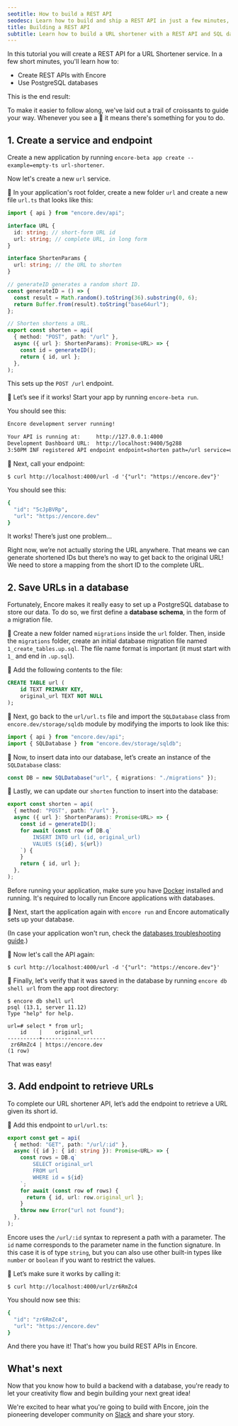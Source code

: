 ```yaml
---
seotitle: How to build a REST API
seodesc: Learn how to build and ship a REST API in just a few minutes, using Typescript and Encore.
title: Building a REST API
subtitle: Learn how to build a URL shortener with a REST API and SQL database
---
```


In this tutorial you will create a REST API for a URL Shortener service. In a few short minutes, you'll learn how to:

* Create REST APIs with Encore
* Use PostgreSQL databases

This is the end result:
<div className="not-prose mb-10">
   <Editor projectName="urlShortenerTS" />
</div>

<Callout type="info">

To make it easier to follow along, we've laid out a trail of croissants to guide your way.
Whenever you see a 🥐 it means there's something for you to do.

</Callout>

## 1. Create a service and endpoint

Create a new application by running `encore-beta app create --example=empty-ts url-shortener`.

Now let's create a new `url` service.

🥐 In your application's root folder, create a new folder `url` and create a new file `url.ts` that looks like this:

```ts
import { api } from "encore.dev/api";

interface URL {
  id: string; // short-form URL id
  url: string; // complete URL, in long form
}

interface ShortenParams {
  url: string; // the URL to shorten
}

// generateID generates a random short ID.
const generateID = () => {
  const result = Math.random().toString(36).substring(0, 6);
  return Buffer.from(result).toString("base64url");
};

// Shorten shortens a URL.
export const shorten = api(
  { method: "POST", path: "/url" },
  async ({ url }: ShortenParams): Promise<URL> => {
    const id = generateID();
    return { id, url };
  },
);
```

This sets up the `POST /url` endpoint.

🥐 Let’s see if it works! Start your app by running `encore-beta run`.

You should see this:

```bash
Encore development server running!

Your API is running at:     http://127.0.0.1:4000
Development Dashboard URL:  http://localhost:9400/5g288
3:50PM INF registered API endpoint endpoint=shorten path=/url service=url
```

🥐 Next, call your endpoint:

```shell
$ curl http://localhost:4000/url -d '{"url": "https://encore.dev"}'
```

You should see this:

```bash
{
  "id": "5cJpBVRp",
  "url": "https://encore.dev"
}
```

It works! There’s just one problem...

Right now, we’re not actually storing the URL anywhere. That means we can generate shortened IDs but there’s no way to get back to the original URL! We need to store a mapping from the short ID to the complete URL.

## 2. Save URLs in a database
Fortunately, Encore makes it really easy to set up a PostgreSQL database to store our data. To do so, we first define a **database schema**, in the form of a migration file.

🥐 Create a new folder named `migrations` inside the `url` folder. Then, inside the `migrations` folder, create an initial database migration file named `1_create_tables.up.sql`. The file name format is important (it must start with `1_` and end in `.up.sql`).

🥐 Add the following contents to the file:

```sql
CREATE TABLE url (
	id TEXT PRIMARY KEY,
	original_url TEXT NOT NULL
);
```

🥐 Next, go back to the `url/url.ts` file and import the `SQLDatabase` class from `encore.dev/storage/sqldb` module by modifying the imports to look like this:

```ts
import { api } from "encore.dev/api";
import { SQLDatabase } from "encore.dev/storage/sqldb";
```

🥐 Now, to insert data into our database, let’s create an instance of the `SQLDatabase` class:

```ts
const DB = new SQLDatabase("url", { migrations: "./migrations" });
```

🥐 Lastly, we can update our `shorten` function to insert into the database:

```ts
export const shorten = api(
  { method: "POST", path: "/url" },
  async ({ url }: ShortenParams): Promise<URL> => {
    const id = generateID();
    for await (const row of DB.q`
        INSERT INTO url (id, original_url)
        VALUES (${id}, ${url})
    `) {
    }
    return { id, url };
  },
);
```

<Callout type="important">

Before running your application, make sure you have [Docker](https://www.docker.com) installed and running. It's required to locally run Encore applications with databases.

</Callout>

🥐 Next, start the application again with `encore run` and Encore automatically sets up your database.

(In case your application won't run, check the [databases troubleshooting guide](/docs/develop/databases#troubleshooting).)

🥐 Now let's call the API again:

```shell
$ curl http://localhost:4000/url -d '{"url": "https://encore.dev"}'
```

🥐 Finally, let's verify that it was saved in the database by running  `encore db shell url` from the app root directory:

```shell
$ encore db shell url
psql (13.1, server 11.12)
Type "help" for help.

url=# select * from url;
    id    |    original_url
----------+--------------------
 zr6RmZc4 | https://encore.dev
(1 row)
```

That was easy!

## 3. Add endpoint to retrieve URLs
To complete our URL shortener API, let’s add the endpoint to retrieve a URL given its short id.

🥐 Add this endpoint to `url/url.ts`:

```ts
export const get = api(
  { method: "GET", path: "/url/:id" },
  async ({ id }: { id: string }): Promise<URL> => {
    const rows = DB.q`
        SELECT original_url
        FROM url
        WHERE id = ${id}
    `;
    for await (const row of rows) {
      return { id, url: row.original_url };
    }
    throw new Error("url not found");
  },
);
```

Encore uses the `/url/:id` syntax to represent a path with a parameter. The `id` name corresponds to the parameter name in the function signature. In this case it is of type `string`, but you can also use other built-in types like `number` or `boolean` if you want to restrict the values.

🥐 Let’s make sure it works by calling it:

```shell
$ curl http://localhost:4000/url/zr6RmZc4
```

You should now see this:

```bash
{
  "id": "zr6RmZc4",
  "url": "https://encore.dev"
}
```

And there you have it! That's how you build REST APIs in Encore.

## What's next

Now that you know how to build a backend with a database, you're ready to let your creativity flow and begin building your next great idea!

We're excited to hear what you're going to build with Encore, join the pioneering developer community on [Slack](/slack) and share your story.

